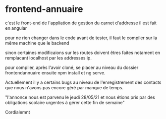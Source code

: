 # frontend-annuaire
c'est le front-end de l'appliation de gestion du carnet d'addresse
il est fait en angular

pour ne rien changer dans le code avant de tester, 
il faut le compiler sur la même machine que le backend

sinon certaines modificaions sur les routes doivent êtres faites 
notament en remplacant localhost par les addresses ip.

pour compiler,
après l'avoir cloné,
se placer au niveau du dossier frontendannuaire 
ensuite npm install et ng serve.


Actuellement il y a certains bugs au niveau de l'enregistrement des contacts 
que nous n'avons pas encore géré par manque de temps.

"l'annonce nous est parvenu le jeudi 28/05/21
et nous étions pris par des obligations scolaire urgentes à gérer cette fin de semaine"

Cordialemnt
